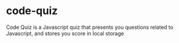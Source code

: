 # code-quiz
Code Quiz is a Javascript quiz that presents you questions related to Javascript, and stores you score in local storage
